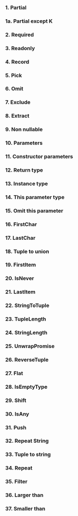 ### 1. Partial<T>

### 1а. Partial except K

### 2. Required<T>

### 3. Readonly<T>

### 4. Record

### 5. Pick

### 6. Omit

### 7. Exclude

### 8. Extract

### 9. Non nullable

### 10. Parameters

### 11. Constructor parameters

### 12. Return type

### 13. Instance type

### 14. This parameter type

### 15. Omit this parameter

### 16. FirstChar

### 17. LastChar

### 18. Tuple to union

### 19. FirstItem

### 20. IsNever

### 21. LastItem

### 22. StringToTuple

### 23. TupleLength

### 24. StringLength

### 25. UnwrapPromise

### 26. ReverseTuple

### 27. Flat

### 28. IsEmptyType

### 29. Shift

### 30. IsAny

### 31. Push

### 32. Repeat String

### 33. Tuple to string

### 34. Repeat

### 35. Filter

### 36. Larger than

### 37. Smaller than
